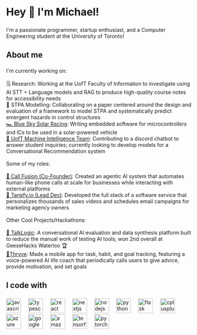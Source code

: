 <h1 align="left">Hey 👋 I'm Michael!</h1>

###

<p align="left">I'm a passionate programmer, startup enthusiast, and a Computer Engineering student at the University of Toronto!</p>

###

<h2 align="left">About me</h2>

###

<p align="left">I'm currently working on:<br><br>🗒️ Research: Working at the UofT Faculty of Information to investigate using AI STT + Language models and RAG to produce high-quality course notes for accessibility needs<br>🦺 STPA Modelling: Collaborating on a paper centered around the design and evaluation of a framework to model STPA and systematically predict emergent hazards in control structures<br><a href="https://github.com/blueskysolarracing">🏎️ Blue Sky Solar Racing</a>: Writing embedded software for microcontrollers and ICs to be used in a solar-powered vehicle<br><a href="https://github.com/UTMIST/ChatbotV2">🧠 UofT Machine Intelligence Team</a>: Contributing to a discord chatbot to answer student inquiries; currently looking to develop models for a Conversational Recommendation system<br><br>Some of my roles:<br><br><a href="https://callfusion.io/">📲 Call Fusion (Co-Founder)</a>: Created an agentic AI system that automates human-like phone calls at scale for businesses while interacting with external platforms<br><a href="https://www.youtube.com/playlist?list=PLuuTxrmM8W2mpTio8jAvhte4VSV8QcvM6">🎯 Targify.io (Lead Dev)</a>: Developed the full stack of a software service that personalizes thousands of sales videos and schedules email campaigns for marketing agency owners<br><br>Other Cool Projects/Hackathons:<br><br><a href="https://devpost.com/software/talklogic?ref_content=my-projects-tab&ref_feature=my_projects">💬 TalkLogic</a>: A conversational AI evaluation and data synthesis platform built to reduce the manual work of testing AI tools; won 2nd overall at GeeseHacks Waterloo 🏆<br><a href="https://github.com/Aymane-Arfaoui/Thryve">🌿Thryve</a>: Made a mobile app for task, habit, and goal tracking, featuring a voice-powered AI life coach that periodically calls users to give advice, provide motivation, and set goals</p>

###

<h2 align="left">I code with</h2>

###

<div align="left">
  <img src="https://cdn.jsdelivr.net/gh/devicons/devicon/icons/javascript/javascript-original.svg" height="40" alt="javascript logo"  />
  <img width="12" />
  <img src="https://cdn.jsdelivr.net/gh/devicons/devicon/icons/typescript/typescript-original.svg" height="40" alt="typescript logo"  />
  <img width="12" />
  <img src="https://cdn.jsdelivr.net/gh/devicons/devicon/icons/react/react-original.svg" height="40" alt="react logo"  />
  <img width="12" />
  <img src="https://cdn.jsdelivr.net/gh/devicons/devicon/icons/nextjs/nextjs-original.svg" height="40" alt="nextjs logo"  />
  <img width="12" />
  <img src="https://cdn.jsdelivr.net/gh/devicons/devicon/icons/nodejs/nodejs-original.svg" height="40" alt="nodejs logo"  />
  <img width="12" />
  <img src="https://cdn.jsdelivr.net/gh/devicons/devicon/icons/python/python-original.svg" height="40" alt="python logo"  />
  <img width="12" />
  <img src="https://cdn.jsdelivr.net/gh/devicons/devicon/icons/flask/flask-original.svg" height="40" alt="flask logo"  />
  <img width="12" />
  <img src="https://cdn.jsdelivr.net/gh/devicons/devicon/icons/cplusplus/cplusplus-original.svg" height="40" alt="cplusplus logo"  />
  <img width="12" />
  <img src="https://cdn.jsdelivr.net/gh/devicons/devicon/icons/azure/azure-original.svg" height="40" alt="azure logo"  />
  <img width="12" />
  <img src="https://cdn.jsdelivr.net/gh/devicons/devicon/icons/googlecloud/googlecloud-original.svg" height="40" alt="googlecloud logo"  />
  <img width="12" />
  <img src="https://cdn.jsdelivr.net/gh/devicons/devicon/icons/amazonwebservices/amazonwebservices-line-wordmark.svg" height="40" alt="amazonwebservices logo"  />
  <img width="12" />
  <img src="https://cdn.jsdelivr.net/gh/devicons/devicon/icons/tensorflow/tensorflow-original.svg" height="40" alt="tensorflow logo"  />
  <img width="12" />
  <img src="https://cdn.jsdelivr.net/gh/devicons/devicon/icons/pytorch/pytorch-original.svg" height="40" alt="pytorch logo"  />
</div>

###
